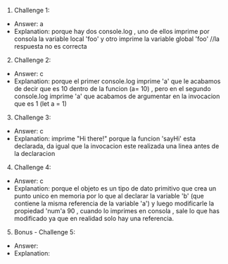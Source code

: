 1. Challenge 1:
  - Answer: a
  - Explanation: porque hay dos console.log , uno de ellos imprime por consola la variable local 'foo' y otro imprime la variable global 'foo' //la respuesta no es correcta


2. Challenge 2:
  - Answer: c
  - Explanation: porque el primer console.log imprime 'a' que le acabamos de decir que es 10 dentro de la funcion (a= 10) , pero en el segundo console.log imprime 'a' que acabamos de argumentar en la invocacion que es 1 (let a = 1)


3. Challenge 3:
  - Answer: c
  - Explanation: imprime "Hi there!" porque la funcion 'sayHi' esta declarada, da igual que la invocacion este realizada una linea antes de la declaracion


4. Challenge 4:
  - Answer: c
  - Explanation: porque el objeto es un tipo de dato primitivo que crea un punto unico en memoria por lo que al declarar la variable 'b' (que contiene la misma referencia de la variable 'a') y luego modificarle la propiedad 'num'a 90 , cuando lo imprimes en consola , sale lo que has modificado ya que en realidad solo hay una referencia.


5. Bonus - Challenge 5:
  - Answer: 
  - Explanation:
